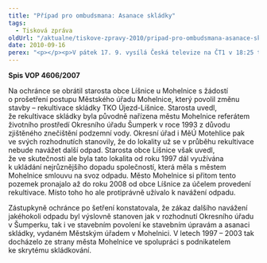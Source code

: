 ```yaml
---
title: "Případ pro ombudsmana: Asanace skládky"
tags:
  - Tisková zpráva
oldUrl: "/aktualne/tiskove-zpravy-2010/pripad-pro-ombudsmana-asanace-skladky"
date: 2010-09-16
perex: "<p></p><p>V pátek 17. 9. vysílá Česká televize na ČT1 v 18:25 třetí díl šestého cyklu pořadu Případ pro ombudsmana (repríze v pondělí 20. 9. ve 12:25 na ČT2). V dílu nazvaném Asanace skládky veřejný ochránce práv řeší dlouhodobé nelegální skladování odpadu, nečinnost úřadů a průtahy v řízení.</p>"
---
```


<!-- imported from the old website -->

<p><strong>Spis VOP 4606/2007</strong></p><p>Na ochránce se obrátil starosta obce Líšnice u Mohelnice s žádostí o prošetření postupu Městského úřadu Mohelnice, který povolil změnu stavby – rekultivace skládky TKO Újezd-Líšnice. Starosta uvedl, že rekultivace skládky byla původně nařízena městu Mohelnice referátem životního prostředí Okresního úřadu Šumperk v roce 1993 z důvodu zjištěného znečištění podzemní vody. Okresní úřad i MěÚ Motehlice pak ve svých rozhodnutích stanovily, že do lokality už se v průběhu rekultivace nebude navážet další odpad. Starosta obce Líšnice však uvedl, že ve skutečnosti ale byla tato lokalita od roku 1997 dál využívána k ukládání nejrůznějšího dopadu společností, která měla s městem Mohelnice smlouvu na svoz odpadu. Město Mohelnice si přitom tento pozemek pronajalo až do roku 2008 od obce Líšnice za účelem provedení rekultivace. Místo toho ho ale protiprávně užívalo k navážení odpadu.</p><p>Zástupkyně ochránce po šetření konstatovala, že zákaz dalšího navážení jakéhokoli odpadu byl výslovně stanoven jak v rozhodnutí Okresního úřadu v Šumperku, tak i ve stavebním povolení ke stavebním úpravám a asanaci skládky, vydaném Městským úřadem v Mohelnici. V letech 1997 – 2003 tak docházelo ze strany města Mohelnice ve spolupráci s podnikatelem ke skrytému skládkování.</p>
